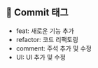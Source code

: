 ## 📌 Commit 태그 <br>
- feat: 새로운 기능 추가<br>
- refactor: 코드 리팩토링<br>
- comment: 주석 추가 및 수정<br>
- UI: UI 추가 및 수정 <br>
